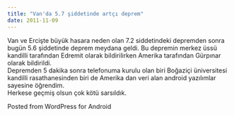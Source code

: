 ```yaml
---
title: "Van'da 5.7 şiddetinde artçı deprem"
date: 2011-11-09
---
```


Van ve Ercişte büyük hasara neden olan 7.2 siddetindeki depremden sonra bugün 5.6 şiddetinde deprem meydana geldi. Bu depremin merkez üssü kandilli tarafından Edremit olarak bildirilirken Amerika tarafından Gürpınar olarak bildirildi.  
Depremden 5 dakika sonra telefonuma kurulu olan biri Boğaziçi üniversitesi kandilli rasathanesinden biri de Amerika dan veri alan android yazılımlar sayesine öğrendim.  
Herkese geçmiş olsun çok kötü sarsıldık.

Posted from WordPress for Android
